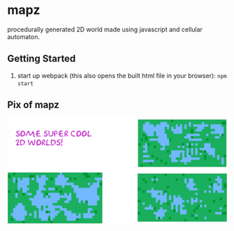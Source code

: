# mapz

procedurally generated 2D world made using javascript and cellular automaton.

## Getting Started

1. start up webpack (this also opens the built html file in your browser): ```npm start```

## Pix of mapz
![example pictures](images/Group.png)